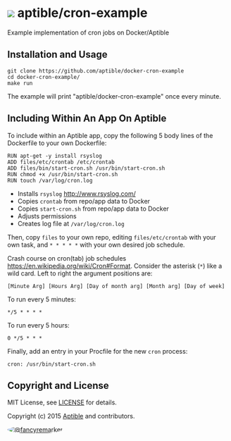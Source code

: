 # ![](https://gravatar.com/avatar/11d3bc4c3163e3d238d558d5c9d98efe?s=64) aptible/cron-example

Example implementation of cron jobs on Docker/Aptible

## Installation and Usage

    git clone https://github.com/aptible/docker-cron-example
    cd docker-cron-example/
    make run

The example will print "aptible/docker-cron-example" once every minute.

## Including Within An App On Aptible

To include within an Aptible app, copy the following 5 body lines of the Dockerfile to your own Dockerfile:

    RUN apt-get -y install rsyslog
    ADD files/etc/crontab /etc/crontab
    ADD files/bin/start-cron.sh /usr/bin/start-cron.sh
    RUN chmod +x /usr/bin/start-cron.sh
    RUN touch /var/log/cron.log

* Installs ```rsyslog``` http://www.rsyslog.com/
* Copies ```crontab``` from repo/app data to Docker
* Copies ```start-cron.sh``` from repo/app data to Docker
* Adjusts permissions
* Creates log file at ```/var/log/cron.log```

Then, copy ```files``` to your own repo, editing ```files/etc/crontab``` with your own task, and `* * * * *` with your own desired job schedule.

Crash course on cron(tab) job schedules https://en.wikipedia.org/wiki/Cron#Format. Consider the asterisk (```*```) like a wild card. Left to right the argument positions are:

```
[Minute Arg] [Hours Arg] [Day of month arg] [Month arg] [Day of week]
```

To run every 5 minutes:

```
*/5 * * * *
```

To run every 5 hours:

```
0 */5 * * *
```



Finally, add an entry in your Procfile for the new `cron` process:

    cron: /usr/bin/start-cron.sh

## Copyright and License

MIT License, see [LICENSE](LICENSE.md) for details.

Copyright (c) 2015 [Aptible](https://www.aptible.com) and contributors.

[<img src="https://s.gravatar.com/avatar/f7790b867ae619ae0496460aa28c5861?s=60" style="border-radius: 50%;" alt="@fancyremarker" />](https://github.com/fancyremarker)
